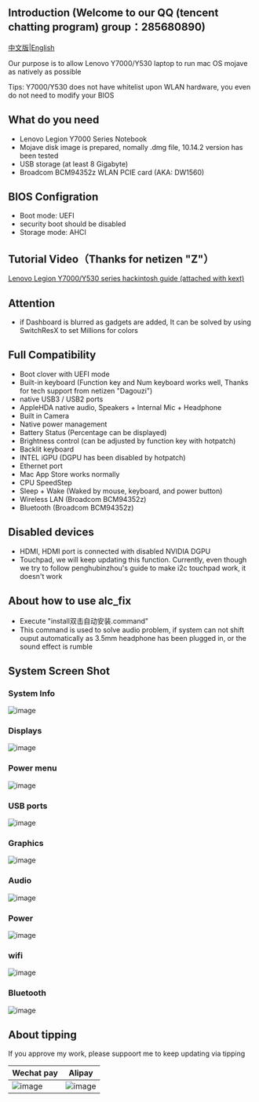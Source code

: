 ## Introduction (Welcome to our QQ (tencent chatting program) group：285680890)

[中文版](https://github.com/xiaoMGitHub/Lenovo_Y7000-Y530_Hackintosh/blob/master/README.md)|[English](https://github.com/xiaoMGitHub/Lenovo_Y7000-Y530_Hackintosh/blob/master/README-en.md)

Our purpose is to allow Lenovo Y7000/Y530 laptop to run mac OS mojave as natively as possible

Tips: Y7000/Y530 does not have whitelist upon WLAN hardware, you even do not need to modify your BIOS

## What do you need
- Lenovo Legion Y7000 Series Notebook
- Mojave disk image is prepared, nomally .dmg file, 10.14.2 version has been tested
- USB storage (at least 8 Gigabyte)
- Broadcom BCM94352z WLAN PCIE card (AKA: DW1560)

## BIOS Configration
- Boot mode: UEFI
- security boot should be disabled
- Storage mode: AHCI

## Tutorial Video（Thanks for netizen "Z"）
[Lenovo Legion Y7000/Y530 series hackintosh guide (attached with kext)](https://www.bilibili.com/video/av42366930)

## Attention
- if Dashboard is blurred as gadgets are added, It can be solved by using SwitchResX to set Millions for colors

## Full Compatibility
- Boot clover with UEFI mode
- Built-in keyboard (Function key and Num keyboard works well, Thanks for tech support from netizen "Dagouzi")
- native USB3 / USB2 ports 
- AppleHDA native audio, Speakers + Internal Mic + Headphone
- Built in Camera
- Native power management
- Battery Status (Percentage can be displayed)
- Brightness control (can be adjusted by function key with hotpatch)
- Backlit keyboard
- INTEL iGPU (DGPU has been disabled by hotpatch)
- Ethernet port
- Mac App Store works normally
- CPU SpeedStep
- Sleep + Wake (Waked by mouse, keyboard, and power button)
- Wireless LAN (Broadcom BCM94352z)
- Bluetooth (Broadcom BCM94352z)

## Disabled devices
- HDMI, HDMI port is connected with disabled NVIDIA DGPU
- Touchpad, we will keep updating this function. Currently, even though we try to follow penghubinzhou's guide to make i2c touchpad work, it doesn't work

## About how to use alc_fix
- Execute "install双击自动安装.command"
- This command is used to solve audio problem, if system can not shift ouput automatically as 3.5mm headphone has been plugged in, or the sound effect is rumble

## System Screen Shot
### System Info
![image](https://github.com/xiaoMGitHub/Lenovo_Y7000-Y530_Hackintosh/blob/master/screenshot/%E6%A6%82%E8%A7%88.png)
### Displays
![image](https://github.com/xiaoMGitHub/Lenovo_Y7000-Y530_Hackintosh/blob/master/screenshot/%E5%86%85%E5%BB%BA%E6%98%BE%E7%A4%BA%E5%99%A8.png)
### Power menu
![image](https://github.com/xiaoMGitHub/Lenovo_Y7000-Y530_Hackintosh/blob/master/screenshot/%E7%94%B5%E6%BA%90%E8%8F%9C%E5%8D%95.png)
### USB ports
![image](https://github.com/xiaoMGitHub/Lenovo_Y7000-Y530_Hackintosh/blob/master/screenshot/USB.png)
### Graphics
![image](https://github.com/xiaoMGitHub/Lenovo_Y7000-Y530_Hackintosh/blob/master/screenshot/%E6%98%BE%E5%8D%A1.png)
### Audio
![image](https://github.com/xiaoMGitHub/Lenovo_Y7000-Y530_Hackintosh/blob/master/screenshot/%E5%A3%B0%E5%8D%A1.png)
### Power
![image](https://github.com/xiaoMGitHub/Lenovo_Y7000-Y530_Hackintosh/blob/master/screenshot/%E7%94%B5%E6%BA%90.png)
### wifi
![image](https://github.com/xiaoMGitHub/Lenovo_Y7000-Y530_Hackintosh/blob/master/screenshot/wifi.png)
### Bluetooth
![image](https://github.com/xiaoMGitHub/Lenovo_Y7000-Y530_Hackintosh/blob/master/screenshot/%E8%93%9D%E7%89%99.png)

## About tipping

If you approve my work, please suppoort me to keep updating via tipping

| Wechat pay                                                       | Alipay                                               |
| ---------------------------------------------------------- | ---------------------------------------------------- |
| ![image](https://github.com/xiaoMGitHub/Lenovo_Y7000-Y530_Hackintosh/blob/master/screenshot/%E5%BE%AE%E4%BF%A1160.jpg) | ![image](https://github.com/xiaoMGitHub/Lenovo_Y7000-Y530_Hackintosh/blob/master/screenshot/%E6%94%AF%E4%BB%98%E5%AE%9D160.jpg) |


